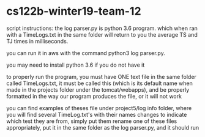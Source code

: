 # cs122b-winter19-team-12

script instructions:
the log parser.py is python 3.6 program. which when ran with a TimeLogs.txt in the same folder will return to you the average TS and TJ times in milliseconds. 

you can run it in aws with the command python3 log parser.py. 

you may need to install python 3.6 if you do not have it

to properly run the program, you must have ONE text file in the same folder called TimeLogs.txt, it must be called this (which is its default name when made in the projects folder under the tomcat/webapps), and be properly formatted in the way our program produces the file, or it will not work

you can  find examples of theses file under project5/log info folder, where you will find several TimeLog.txt's with their names changes to indicate which test they are from, simply put them rename one of these files appropriately, put it in the same folder as the log parser.py, and it should run
 
 